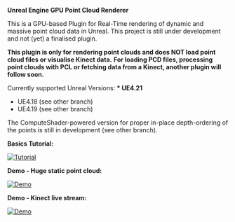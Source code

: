 **Unreal Engine GPU Point Cloud Renderer**

This is a GPU-based Plugin for Real-Time rendering of dynamic and massive point cloud data in Unreal. This project is still under development and not (yet) a finalised plugin.

__This plugin is only for rendering point clouds and does NOT load point cloud files or visualise Kinect data.__
__For loading PCD files, processing point clouds with PCL or fetching data from a Kinect, another plugin will follow soon.__

Currently supported Unreal Versions:
__* UE4.21__
* UE4.18 (see other branch)
* UE4.19 (see other branch)

The ComputeShader-powered version for proper in-place depth-ordering of the points is still in development (see other branch).

__Basics Tutorial:__

[![Tutorial](https://img.youtube.com/vi/95rdEG5H8sI/0.jpg)](https://www.youtube.com/watch?v=95rdEG5H8sI)

__Demo - Huge static point cloud:__

[![Demo](https://img.youtube.com/vi/5LH6IZdmxK4/0.jpg)](https://www.youtube.com/watch?v=5LH6IZdmxK4)

__Demo - Kinect live stream:__

[![Demo](https://img.youtube.com/vi/LZwG054LC4A/0.jpg)](https://www.youtube.com/watch?v=LZwG054LC4A)
